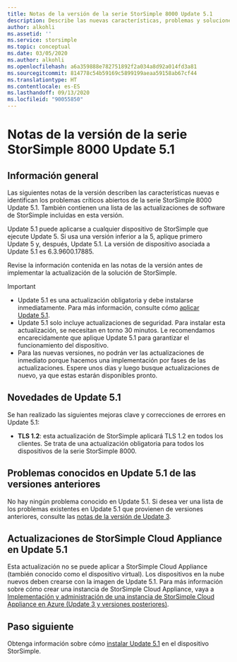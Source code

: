 ```yaml
---
title: Notas de la versión de la serie StorSimple 8000 Update 5.1
description: Describe las nuevas características, problemas y soluciones alternativas de la serie StorSimple 8000 Update 5.1.
author: alkohli
ms.assetid: ''
ms.service: storsimple
ms.topic: conceptual
ms.date: 03/05/2020
ms.author: alkohli
ms.openlocfilehash: a6a359888e782751892f2a034a8d92a014fd3a81
ms.sourcegitcommit: 814778c54b59169c5899199aeaa59158ab67cf44
ms.translationtype: HT
ms.contentlocale: es-ES
ms.lasthandoff: 09/13/2020
ms.locfileid: "90055850"
---
```

# <a name="storsimple-8000-series-update-51-release-notes"></a>Notas de la versión de la serie StorSimple 8000 Update 5.1

## <a name="overview"></a>Información general

Las siguientes notas de la versión describen las características nuevas e identifican los problemas críticos abiertos de la serie StorSimple 8000 Update 5.1. También contienen una lista de las actualizaciones de software de StorSimple incluidas en esta versión.

Update 5.1 puede aplicarse a cualquier dispositivo de StorSimple que ejecute Update 5. Si usa una versión inferior a la 5, aplique primero Update 5 y, después, Update 5.1. La versión de dispositivo asociada a Update 5.1 es 6.3.9600.17885.

Revise la información contenida en las notas de la versión antes de implementar la actualización de la solución de StorSimple.

> [!IMPORTANT]
>
> * Update 5.1 es una actualización obligatoria y debe instalarse inmediatamente. Para más información, consulte cómo [aplicar Update 5.1](storsimple-8000-install-update-51.md).
> * Update 5.1 solo incluye actualizaciones de seguridad. Para instalar esta actualización, se necesitan en torno 30 minutos. Le recomendamos encarecidamente que aplique Update 5.1 para garantizar el funcionamiento del dispositivo.
> * Para las nuevas versiones, no podrán ver las actualizaciones de inmediato porque hacemos una implementación por fases de las actualizaciones. Espere unos días y luego busque actualizaciones de nuevo, ya que estas estarán disponibles pronto.

## <a name="whats-new-in-update-51"></a>Novedades de Update 5.1

Se han realizado las siguientes mejoras clave y correcciones de errores en Update 5.1:

* **TLS 1.2**: esta actualización de StorSimple aplicará TLS 1.2 en todos los clientes. Se trata de una actualización obligatoria para todos los dispositivos de la serie StorSimple 8000.

## <a name="known-issues-in-update-51-from-previous-releases"></a>Problemas conocidos en Update 5.1 de las versiones anteriores

No hay ningún problema conocido en Update 5.1. Si desea ver una lista de los problemas existentes en Update 5.1 que provienen de versiones anteriores, consulte las [notas de la versión de Update 3](storsimple-update3-release-notes.md#known-issues-in-update-3).

## <a name="storsimple-cloud-appliance-updates-in-update-51"></a>Actualizaciones de StorSimple Cloud Appliance en Update 5.1

Esta actualización no se puede aplicar a StorSimple Cloud Appliance (también conocido como el dispositivo virtual). Los dispositivos en la nube nuevos deben crearse con la imagen de Update 5.1. Para más información sobre cómo crear una instancia de StorSimple Cloud Appliance, vaya a [Implementación y administración de una instancia de StorSimple Cloud Appliance en Azure (Update 3 y versiones posteriores)](storsimple-8000-cloud-appliance-u2.md).

## <a name="next-step"></a>Paso siguiente

Obtenga información sobre cómo [instalar Update 5.1](storsimple-8000-install-update-51.md) en el dispositivo StorSimple.
